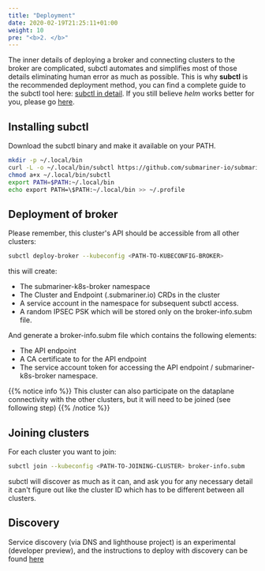 ```yaml
---
title: "Deployment"
date: 2020-02-19T21:25:11+01:00
weight: 10
pre: "<b>2. </b>"
---
```


The inner details of deploying a broker and connecting clusters to the broker are complicated, subctl automates and simplifies most of those details eliminating human error as much as possible. This is why **subctl** is the recommended deployment method, you can find a complete guide to the subctl tool here: [subctl in detail](subctl). If you still believe _helm_ works better for you, please go [here](helm).

## Installing subctl

Download the subctl binary and make it available on your PATH.

<!-- TODO: create a "getsubctl.sh" to simplify this -->
```bash
mkdir -p ~/.local/bin
curl -L -o ~/.local/bin/subctl https://github.com/submariner-io/submariner-operator/releases/download/v0.1.0/subctl-v0.1.0-linux-amd64
chmod a+x ~/.local/bin/subctl
export PATH=$PATH:~/.local/bin
echo export PATH=\$PATH:~/.local/bin >> ~/.profile
```


## Deployment of broker

Please remember, this cluster's API should be accessible from all other clusters:
```bash
subctl deploy-broker --kubeconfig <PATH-TO-KUBECONFIG-BROKER> 
```

this will create:

* The submariner-k8s-broker namespace
* The Cluster and Endpoint (.submariner.io) CRDs in the cluster
* A service account in the namespace for subsequent subctl access.
* A random IPSEC PSK which will be stored only on the broker-info.subm file.

And generate a broker-info.subm file which contains the following elements:

* The API endpoint
* A CA certificate to for the API endpoint
* The service account token for accessing the API endpoint / submariner-k8s-broker namespace.


{{% notice info %}}
This cluster can also participate on the dataplane connectivity with the other clusters, but it will need to be joined (see following step)
{{% /notice %}}

## Joining clusters


For each cluster you want to join:
```bash
subctl join --kubeconfig <PATH-TO-JOINING-CLUSTER> broker-info.subm
```

subctl will discover as much as it can, and ask you for any necessary detail it can't figure out like the cluster ID which has to be different between all clusters.


## Discovery

Service discovery (via DNS and lighthouse project) is an experimental (developer preview), and the instructions to deploy with discovery can be found [here](with-discovery/)